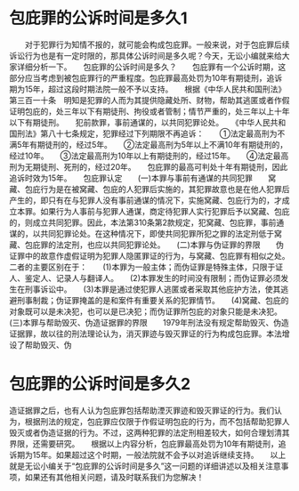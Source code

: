 # 包庇罪的公诉时间是多久1

　　对于犯罪行为知情不报的，就可能会构成包庇罪。一般来说，对于包庇罪后续诉讼行为也是有一定时限的，那具体公诉时间是多久呢？今天，无讼小编就来给大家详细分析一下。　　包庇罪的公诉时间是多久？　　包庇罪有一个公诉时期，这部分应当考虑到被包庇罪行的严重程度。包庇罪最高处罚为10年有期徒刑，追诉期为15年，超过这段时期法院一般不予以支持。　　根据《中华人民共和国刑法》第三百一十条　明知是犯罪的人而为其提供隐藏处所、财物，帮助其逃匿或者作假证明包庇的，处三年以下有期徒刑、拘役或者管制；情节严重的，处三年以上十年以下有期徒刑。　　犯前款罪，事前通谋的，以共同犯罪论处。　　《中华人民共和国刑法》第八十七条规定，犯罪经过下列期限不再追诉：　　①法定最高刑为不满5年有期徒刑的，经过5年。　　②法定最高刑为5年以上不满10年有期徒刑的，经过10年。　　③法定最高刑为10年以上有期徒刑的，经过15年。　　④法定最高刑为无期徒刑、死刑的，经过20年。　　包庇罪的最高可判处十年有期徒刑，因此追诉时效为15年。　　包庇罪认定　　(一)本罪与事前有通谋的共同犯罪　　窝藏、包庇行为是在被窝藏、包庇的人犯罪后实施的，其犯罪故意也是在他人犯罪后产生的，即只有在与犯罪人没有事前通谋的情况下，实施窝藏、包庇行为的，才成立本罪。如果行为人事前与犯罪人通谋，商定待犯罪人实行犯罪后予以窝藏、包庇的，则成立共同犯罪。因此，本法第310条第2款规定，犯窝藏、包庇罪，事前通谋的，以共同犯罪论处。在这种情况下，即使共同犯罪所犯之罪的法定刑低于窝藏、包庇罪的法定刑，也应以共同犯罪论处。　　(二)本罪与伪证罪的界限　　伪证罪中的故意作虚假证明为犯罪人隐匿罪证的行为，与窝藏、包庇罪有相似之处。二者的主要区别在于：　　(1)本罪为一般主体；而伪证罪是特殊主体，只限于证人、鉴定人、记录人与翻译人。　　(2)本罪发生的时间没有限制；而伪证罪必须发生在刑事诉讼中。　　(3)本罪是通过使犯罪人逃匿或者采取其他庇护方法，使其逃避刑事制裁；伪证罪掩盖的是和案件有重要关系的犯罪情节。　　(4)窝藏、包庇的对象既可以是未决犯，也可以是已决犯；而伪证罪所包庇的对象只能是未决犯。　　(三)本罪与帮助毁灭、伪造证据罪的界限　　1979年刑法没有规定帮助毁灭、伪造证据罪，故以往的刑法理论认为，消灭罪迹与毁灭罪证的行为构成包庇罪。本法增设了帮助毁灭、伪

# 包庇罪的公诉时间是多久2

造证据罪之后，也有人认为包庇罪包括帮助湮灭罪迹和毁灭罪证的行为。我们认为，根据刑法的规定，包庇罪应仅限于作假证明包庇的行为，而不包括帮助犯罪人毁灭或者伪造证据的行为。不过，这两种犯罪的法定刑相差较大，如何合理划清其界限，还需要研究。　　根据以上内容分析，包庇罪最高处罚为10年有期徒刑，追诉期为15年。如果超过这个时期，一般法院就不会予以对追诉继续支持。　　以上就是无讼小编关于“包庇罪的公诉时间是多久”这一问题的详细讲述以及相关注意事项，如果还有其他相关问题，请及时联系我们为您解决！

